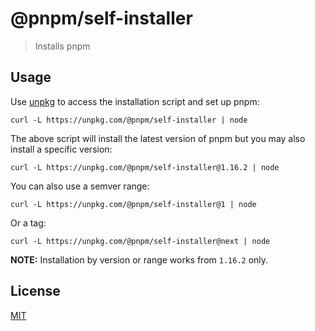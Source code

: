 # @pnpm/self-installer

> Installs pnpm

## Usage

Use [unpkg](https://unpkg.com/) to access the installation script and set up pnpm:

```
curl -L https://unpkg.com/@pnpm/self-installer | node
```

The above script will install the latest version of pnpm but you may also install
a specific version:

```
curl -L https://unpkg.com/@pnpm/self-installer@1.16.2 | node
```

You can also use a semver range:

```
curl -L https://unpkg.com/@pnpm/self-installer@1 | node
```

Or a tag:

```
curl -L https://unpkg.com/@pnpm/self-installer@next | node
```

**NOTE:** Installation by version or range works from `1.16.2` only.

## License

[MIT](https://github.com/pnpm/pnpm/blob/master/.scripts/self-installer/LICENSE)
